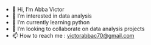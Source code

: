 - 👋 Hi, I’m Abba Victor
- 👀 I’m interested in data analysis
- 🌱 I’m currently learning python
- 💞️ I’m looking to collaborate on data analysis projects
- 📫 How to reach me : victorabbac70@gmail.com

<!---
electron246/electron246 is a ✨ special ✨ repository because its `README.md` (this file) appears on your GitHub profile.
You can click the Preview link to take a look at your changes.
--->
